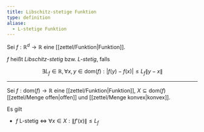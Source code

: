 ```yaml
---
title: Libschitz-stetige Funktion
type: definition
aliase:
  - L-stetige Funktion
---
```


Sei $f : \mathbb{R}^d \to \mathbb{R}$ eine [[zettel/Funktion|Funktion]].

$f$ heißt *Libschitz-stetig* bzw. *L-stetig*, falls

$$
	\exists L_f \in \mathbb{R}, \forall x, y \in \text{dom}(f) : |f(y) - f(x)| \le L_f \| y - x \|
$$

---

Sei $f : \text{dom}(f) \to \mathbb{R}$ eine [[zettel/Funktion|Funktion]], $X \subseteq \text{dom}(f)$ [[zettel/Menge offen|offen]] und [[zettel/Menge konvex|konvex]].

Es gilt
- $f$ L-stetig $\iff$ $\forall x \in X : \| f'(x) \| \le L_f$